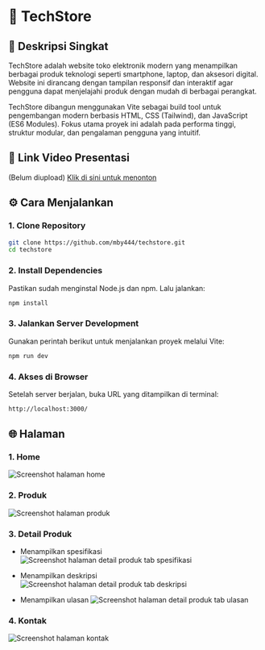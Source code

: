 # 🛒 TechStore

## 📄 Deskripsi Singkat

TechStore adalah website toko elektronik modern yang menampilkan berbagai produk teknologi seperti smartphone, laptop, dan aksesori digital. Website ini dirancang dengan tampilan responsif dan interaktif agar pengguna dapat menjelajahi produk dengan mudah di berbagai perangkat.

TechStore dibangun menggunakan Vite sebagai build tool untuk pengembangan modern berbasis HTML, CSS (Tailwind), dan JavaScript (ES6 Modules). Fokus utama proyek ini adalah pada performa tinggi, struktur modular, dan pengalaman pengguna yang intuitif.

## 🎥 Link Video Presentasi

(Belum diupload)
[Klik di sini untuk menonton](https://youtube.com/)

## ⚙️ Cara Menjalankan

### 1. Clone Repository

```sh
git clone https://github.com/mby444/techstore.git
cd techstore
```

### 2. Install Dependencies

Pastikan sudah menginstal Node.js dan npm.
Lalu jalankan:

```sh
npm install
```

### 3. Jalankan Server Development

Gunakan perintah berikut untuk menjalankan proyek melalui Vite:

```sh
npm run dev
```

### 4. Akses di Browser

Setelah server berjalan, buka URL yang ditampilkan di terminal:

```sh
http://localhost:3000/
```

## 🌐 Halaman

### 1. Home

<img src="./screenshots/home.png" alt="Screenshot halaman home" />

### 2. Produk

<img src="./screenshots/produk.png" alt="Screenshot halaman produk" />

### 3. Detail Produk

- Menampilkan spesifikasi
  <img src="./screenshots/detail-produk1.png" alt="Screenshot halaman detail produk tab spesifikasi" />

- Menampilkan deskripsi
  <img src="./screenshots/detail-produk2.png" alt="Screenshot halaman detail produk tab deskripsi" />

- Menampilkan ulasan
  <img src="./screenshots/detail-produk3.png" alt="Screenshot halaman detail produk tab ulasan" />

### 4. Kontak

<img src="./screenshots/kontak.png" alt="Screenshot halaman kontak" />
